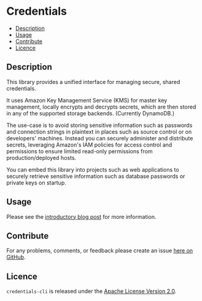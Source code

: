 # Credentials

* [Description](#description)
* [Usage](#usage)
* [Contribute](#contribute)
* [Licence](#licence)


## Description

This library provides a unified interface for managing secure, shared credentials.

It uses Amazon Key Management Service (KMS) for master key management, locally
encrypts and decrypts secrets, which are then stored in any of the supported
storage backends. (Currently DynamoDB.)

The use-case is to avoid storing sensitive information such as passwords and
connection strings in plaintext in places such as source control or on
developers' machines. Instead you can securely administer and distribute
secrets, leveraging Amazon's IAM policies for access control and permissions to
ensure limited read-only permissions from production/deployed hosts.

You can embed this library into projects such as web applications to securely
retrieve sensitive information such as database passwords or private keys on startup.


## Usage

Please see the [introductory blog post](http://brendanhay.nz/credentials) for more information.


## Contribute

For any problems, comments, or feedback please create an issue [here on GitHub](https://github.com/brendanhay/credentials/issues).


## Licence

`credentials-cli` is released under the [Apache License Version 2.0](http://www.apache.org/licenses/LICENSE-2.0).
